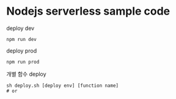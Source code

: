 # Nodejs serverless sample code

deploy dev

```
npm run dev
```

deploy prod

```
npm run prod
```

개별 함수 deploy

```
sh deploy.sh [deploy env] [function name]
# or 
```
